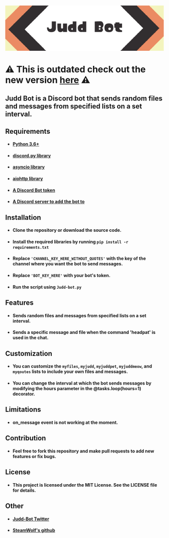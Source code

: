 
![banner](https://github.com/SteamWo1f/Judd-Bot/blob/811ff3f4b4c73e7a5f07be5e78a45fd7651f0d10/Github%20Images/BannerV2.png)

# ⚠ This is outdated check out the new version [here](https://github.com/SteamWo1f/Judd-Bot-Rescripted) ⚠


## Judd Bot is a Discord bot that sends random files and messages from specified lists on a set interval.


## Requirements
* #### [Python 3.6+](https://www.python.org/downloads/)
* #### [discord.py library](https://pypi.org/project/discord.py/)
* #### [asyncio library](https://pypi.org/project/asyncio/)
* #### [aiohttp library](https://pypi.org/project/aiohttp/)
* #### [A Discord Bot token](https://discord.com/developers/docs/intro)
* #### [A Discord server to add the bot to](https://discord.com)

## Installation
* #### Clone the repository or download the source code.
* #### Install the required libraries by running ```pip install -r requirements.txt```
* #### Replace ```'CHANNEL_KEY_HERE_WITHOUT_QUOTES'``` with the key of the channel where you want the bot to send messages.
* #### Replace ```'BOT_KEY_HERE'``` with your bot's token.
* #### Run the script using ```Judd-bot.py```

## Features
* #### Sends random files and messages from specified lists on a set interval.
* #### Sends a specific message and file when the command 'headpat' is used in the chat.

## Customization
* #### You can customize the ```myfiles```, ```myjudd```, ```myjuddpet```, ```myjuddmeow```, and ```myqoutes``` lists to include your own files and messages.
* #### You can change the interval at which the bot sends messages by modifying the hours parameter in the @tasks.loop(hours=1) decorator.

## Limitations
* #### on_message event is not working at the moment.

## Contribution
* #### Feel free to fork this repository and make pull requests to add new features or fix bugs.

## License
* #### This project is licensed under the MIT License. See the LICENSE file for details.

## Other
* #### [Judd-Bot Twitter](https://twitter.com/Hourly_Judd)
* #### [SteamWolf's github](https://github.com/SteamWo1f)
